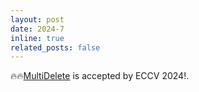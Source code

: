 ```yaml
---
layout: post
date: 2024-7
inline: true
related_posts: false
---
```


🔥🔥[MultiDelete](https://arxiv.org/abs/2311.12047) is accepted by ECCV 2024!.
